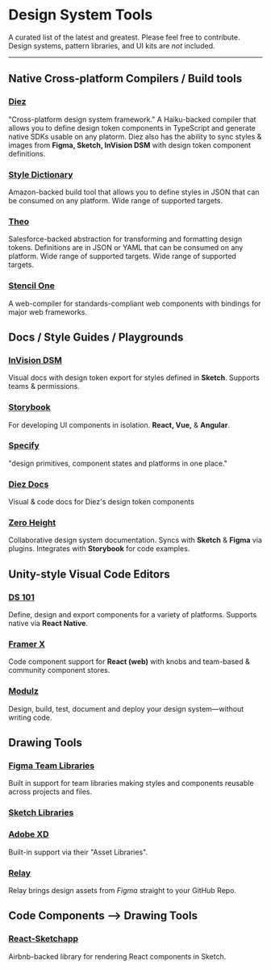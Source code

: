# Design System Tools
A curated list of the latest and greatest. Please feel free to contribute.
Design systems, pattern libraries, and UI kits are _not_ included.

----
## Native Cross-platform Compilers / Build tools
### [Diez](https://diez.org)
"Cross-platform design system framework." A Haiku-backed compiler that allows you to define design token components in TypeScript and generate native SDKs usable on any platorm. Diez also has the ability to sync styles & images from **Figma, Sketch, InVision DSM** with design token component definitions.
### [Style Dictionary](https://amzn.github.io/style-dictionary/)
Amazon-backed build tool that allows you to define styles in JSON that can be consumed on any platform. Wide range of supported targets.
### [Theo](https://github.com/salesforce-ux/theo)
Salesforce-backed abstraction for transforming and formatting design tokens. Definitions are in JSON or YAML that can be consumed on any platform. Wide range of supported targets. Wide range of supported targets.
### [Stencil One](https://stenciljs.com/design-systems)
A web-compiler for standards-compliant web components with bindings for major web frameworks.


## Docs / Style Guides / Playgrounds
### [InVision DSM](https://www.invisionapp.com/design-system-manager)
Visual docs with design token export for styles defined in **Sketch**. Supports teams & permissions.
### [Storybook](https://www.storybookjs.org)
For developing UI components in isolation. **React, Vue,** & **Angular**.
### [Specify](https://www.specifyapp.com)
"design primitives, component states and platforms in one place."
### [Diez Docs](https://diez.org)
Visual & code docs for Diez's design token components
### [Zero Height](https://www.zeroheight.com/)
Collaborative design system documentation. Syncs with **Sketch** & **Figma** via plugins. Integrates with **Storybook** for code examples.


## Unity-style Visual Code Editors
### [DS 101](https://ds101.toolabs.com/)
Define, design and export components for a variety of platforms. Supports native via **React Native**.
### [Framer X](https://framer.com)
Code component support for **React (web)** with knobs and team-based & community component stores.
### [Modulz](https://www.modulz.app/)
Design, build, test, document and deploy your design system—without writing code.


## Drawing Tools
### [Figma Team Libraries](https://www.figma.com/)
Built in support for team libraries making styles and components reusable across projects and files.
### [Sketch Libraries]()
### [Adobe XD](https://www.adobe.com/products/xd/design-systems/design-systems-language-scalable-design.html)
Built-in support via their "Asset Libraries".
### [Relay](https://relay.graphics/)
Relay brings design assets from *Figma* straight to your GitHub Repo.


## Code Components —> Drawing Tools
### [React-Sketchapp](https://github.com/airbnb/react-sketchapp)
Airbnb-backed library for rendering React components in Sketch.